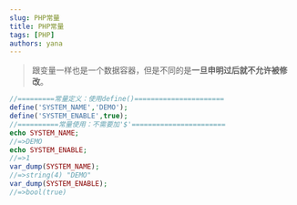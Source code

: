 ```yaml
---
slug: PHP常量
title: PHP常量
tags: [PHP]
authors: yana
---
```


> 跟变量一样也是一个数据容器，但是不同的是**一旦申明过后就不允许被修改**。

```php
//=========常量定义：使用define()======================
define('SYSTEM_NAME','DEMO');
define('SYSTEM_ENABLE',true);
//==========常量使用：不需要加'$'=======================
echo SYSTEM_NAME;
//=>DEMO
echo SYSTEM_ENABLE;
//=>1
var_dump(SYSTEM_NAME);
//=>string(4) "DEMO"
var_dump(SYSTEM_ENABLE);
//=>bool(true)
```
